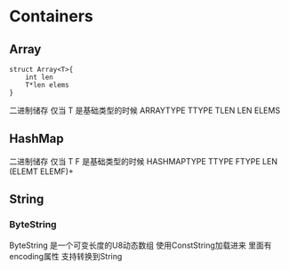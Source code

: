 # Containers


## Array
```
struct Array<T>{
    int len
    T*len elems
}
```
二进制储存 仅当 T 是基础类型的时候
ARRAYTYPE TTYPE TLEN LEN ELEMS

## HashMap
二进制储存 仅当 T F 是基础类型的时候
HASHMAPTYPE TTYPE FTYPE LEN (ELEMT ELEMF)+

## String
### ByteString

ByteString 是一个可变长度的U8动态数组
使用ConstString加载进来
里面有encoding属性
支持转换到String
